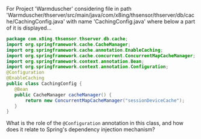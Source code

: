 For Project 'Warmduscher' considering file in path 'Warmduscher/thserver/src/main/java/com/x8ing/thsensor/thserver/db/cache/CachingConfig.java' with name 'CachingConfig.java' where below a part of it is displayed...

```java
package com.x8ing.thsensor.thserver.db.cache;
import org.springframework.cache.CacheManager;
import org.springframework.cache.annotation.EnableCaching;
import org.springframework.cache.concurrent.ConcurrentMapCacheManager;
import org.springframework.context.annotation.Bean;
import org.springframework.context.annotation.Configuration;
@Configuration
@EnableCaching
public class CachingConfig {
   @Bean
   public CacheManager cacheManager() {
       return new ConcurrentMapCacheManager("sessionDeviceCache");
   }
}
```

What is the role of the `@Configuration` annotation in this class, and how does it relate to Spring's dependency injection mechanism?